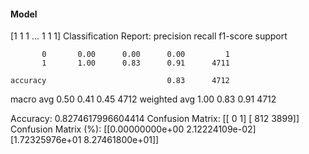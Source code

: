 #### Model
[1 1 1 ... 1 1 1]
Classification Report:
              precision    recall  f1-score   support

           0       0.00      0.00      0.00         1
           1       1.00      0.83      0.91      4711

    accuracy                           0.83      4712
   macro avg       0.50      0.41      0.45      4712
weighted avg       1.00      0.83      0.91      4712

Accuracy: 0.8274617996604414
Confusion Matrix:
[[   0    1]
 [ 812 3899]]
Confusion Matrix (%):
[[0.00000000e+00 2.12224109e-02]
 [1.72325976e+01 8.27461800e+01]]
